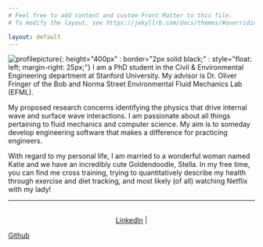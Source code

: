 ```yaml
---
# Feel free to add content and custom Front Matter to this file.
# To modify the layout, see https://jekyllrb.com/docs/themes/#overriding-theme-defaults

layout: default
---
```


![profilepicture](/assets/img/profilephoto.jpg){: height="400px" : border="2px solid black;" : style="float: left; margin-right: 25px;"}
I am a PhD student in the Civil & Environmental Engineering department at Stanford University. My advisor is Dr. Oliver Fringer of the Bob and Norma Street Environmental Fluid Mechanics Lab (EFML).

My proposed research concerns identifying the physics that drive internal wave and surface wave interactions.
I am passionate about all things pertaining to fluid mechanics and computer science. My aim is to someday develop engineering software that makes a difference for practicing engineers.

With regard to my personal life, I am married to a wonderful woman named Katie and we have an incredibly cute Goldendoodle, Stella. In my free time, you can find me cross training, trying to quantitatively describe my health through exercise and diet tracking, and most likely (of all) watching Netflix with my lady!

------

<p align="center">
<br>
<a href="https://www.linkedin.com/in/jacob-castaneda-416374133">LinkedIn</a> | 

<a href="https://www.github.com/jacobjcastaneda">Github</a>

</p>





